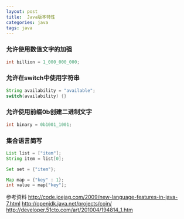 ```yaml
---
layout: post
title:  Java版本特性
categories: java
tags: java
---
```




### 允许使用数值文字的加强
```java
int billion = 1_000_000_000;
```

### 允许在switch中使用字符串
```java
String availability = "available";
switch(availability) {}
```

### 允许使用前缀0b创建二进制文字
```java
int binary = 0b1001_1001;
```

### 集合语言简写
```java
List list = ["item"];
String item = list[0];

Set set = {"item"};

Map map = {"key" : 1};
int value = map["key"];
```


参考资料
http://code.joejag.com/2009/new-language-features-in-java-7.html
http://openjdk.java.net/projects/coin/
http://developer.51cto.com/art/201004/194814_1.htm
